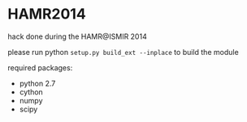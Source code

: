 HAMR2014
========

hack done during the HAMR@ISMIR 2014

please run python `setup.py build_ext --inplace` to build the module

required packages:
- python 2.7
- cython
- numpy
- scipy

